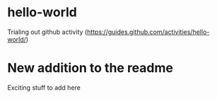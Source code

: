 # hello-world
Trialing out github activity (https://guides.github.com/activities/hello-world/)

# New addition to the readme
Exciting stuff to add here
